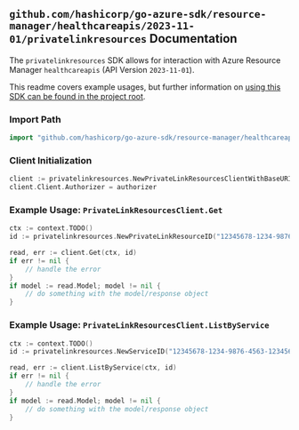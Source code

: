 
## `github.com/hashicorp/go-azure-sdk/resource-manager/healthcareapis/2023-11-01/privatelinkresources` Documentation

The `privatelinkresources` SDK allows for interaction with Azure Resource Manager `healthcareapis` (API Version `2023-11-01`).

This readme covers example usages, but further information on [using this SDK can be found in the project root](https://github.com/hashicorp/go-azure-sdk/tree/main/docs).

### Import Path

```go
import "github.com/hashicorp/go-azure-sdk/resource-manager/healthcareapis/2023-11-01/privatelinkresources"
```


### Client Initialization

```go
client := privatelinkresources.NewPrivateLinkResourcesClientWithBaseURI("https://management.azure.com")
client.Client.Authorizer = authorizer
```


### Example Usage: `PrivateLinkResourcesClient.Get`

```go
ctx := context.TODO()
id := privatelinkresources.NewPrivateLinkResourceID("12345678-1234-9876-4563-123456789012", "example-resource-group", "serviceName", "privateLinkResourceName")

read, err := client.Get(ctx, id)
if err != nil {
	// handle the error
}
if model := read.Model; model != nil {
	// do something with the model/response object
}
```


### Example Usage: `PrivateLinkResourcesClient.ListByService`

```go
ctx := context.TODO()
id := privatelinkresources.NewServiceID("12345678-1234-9876-4563-123456789012", "example-resource-group", "serviceName")

read, err := client.ListByService(ctx, id)
if err != nil {
	// handle the error
}
if model := read.Model; model != nil {
	// do something with the model/response object
}
```
